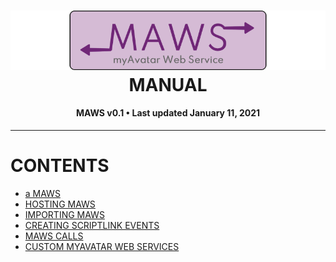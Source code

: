 ﻿<!--
  Software manual template (b210104)
  https://github.com/APrettyCoolProgram/my-development-environment/tree/master/templates/documentation
-->

<h1 align="center">

  <img src="../../resources/asset/img/logo/maws-logo-800x150.png" alt="myAvatar Web Service logo" width="800">
  <br>
  MANUAL
  <br>

</h1>

<h4 align="center">

  MAWS v0.1&nbsp;&bull;&nbsp;Last updated January 11, 2021

</h4>

***

<h1>

  # CONTENTS
  * [a MAWS](manual-about-maws.md)
  * [HOSTING MAWS](manual-hosting-maws.md)
  * [IMPORTING MAWS](manual-importing-maws.md)
  * [CREATING SCRIPTLINK EVENTS](manual-creating-scriptlink-events.md)
  * [MAWS CALLS](manual-maws-calls.md)
  * [CUSTOM MYAVATAR WEB SERVICES](manual-custom-myavatar-web-services.md)

</h1>